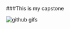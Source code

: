 ###This is my capstone

![github gifs](https://github.com/akhilsomaiya07/financial-tracker/assets/56009275/9d217fd9-b984-4ca0-a08d-c8ee607b8e88)
